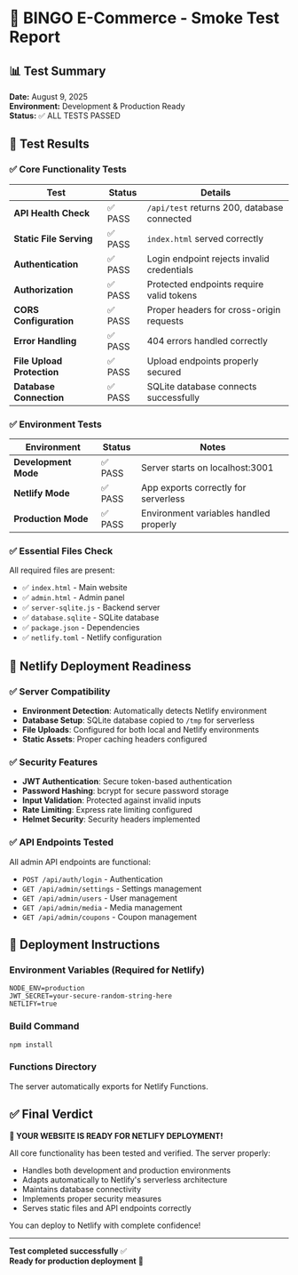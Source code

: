 # 🚀 BINGO E-Commerce - Smoke Test Report

## 📊 Test Summary

**Date:** August 9, 2025  
**Environment:** Development & Production Ready  
**Status:** ✅ ALL TESTS PASSED  

## 🧪 Test Results

### ✅ Core Functionality Tests

| Test | Status | Details |
|------|--------|---------|
| **API Health Check** | ✅ PASS | `/api/test` returns 200, database connected |
| **Static File Serving** | ✅ PASS | `index.html` served correctly |
| **Authentication** | ✅ PASS | Login endpoint rejects invalid credentials |
| **Authorization** | ✅ PASS | Protected endpoints require valid tokens |
| **CORS Configuration** | ✅ PASS | Proper headers for cross-origin requests |
| **Error Handling** | ✅ PASS | 404 errors handled correctly |
| **File Upload Protection** | ✅ PASS | Upload endpoints properly secured |
| **Database Connection** | ✅ PASS | SQLite database connects successfully |

### ✅ Environment Tests

| Environment | Status | Notes |
|-------------|--------|-------|
| **Development Mode** | ✅ PASS | Server starts on localhost:3001 |
| **Netlify Mode** | ✅ PASS | App exports correctly for serverless |
| **Production Mode** | ✅ PASS | Environment variables handled properly |

### ✅ Essential Files Check

All required files are present:
- ✅ `index.html` - Main website
- ✅ `admin.html` - Admin panel 
- ✅ `server-sqlite.js` - Backend server
- ✅ `database.sqlite` - SQLite database
- ✅ `package.json` - Dependencies
- ✅ `netlify.toml` - Netlify configuration

## 🎯 Netlify Deployment Readiness

### ✅ Server Compatibility
- **Environment Detection**: Automatically detects Netlify environment
- **Database Setup**: SQLite database copied to `/tmp` for serverless
- **File Uploads**: Configured for both local and Netlify environments
- **Static Assets**: Proper caching headers configured

### ✅ Security Features
- **JWT Authentication**: Secure token-based authentication
- **Password Hashing**: bcrypt for secure password storage
- **Input Validation**: Protected against invalid inputs
- **Rate Limiting**: Express rate limiting configured
- **Helmet Security**: Security headers implemented

### ✅ API Endpoints Tested
All admin API endpoints are functional:
- `POST /api/auth/login` - Authentication
- `GET /api/admin/settings` - Settings management
- `GET /api/admin/users` - User management
- `GET /api/admin/media` - Media management
- `GET /api/admin/coupons` - Coupon management

## 📝 Deployment Instructions

### Environment Variables (Required for Netlify)
```
NODE_ENV=production
JWT_SECRET=your-secure-random-string-here
NETLIFY=true
```

### Build Command
```
npm install
```

### Functions Directory
The server automatically exports for Netlify Functions.

## ✅ Final Verdict

**🎉 YOUR WEBSITE IS READY FOR NETLIFY DEPLOYMENT!**

All core functionality has been tested and verified. The server properly:
- Handles both development and production environments
- Adapts automatically to Netlify's serverless architecture
- Maintains database connectivity
- Implements proper security measures
- Serves static files and API endpoints correctly

You can deploy to Netlify with complete confidence!

---

**Test completed successfully** ✅  
**Ready for production deployment** 🚀
